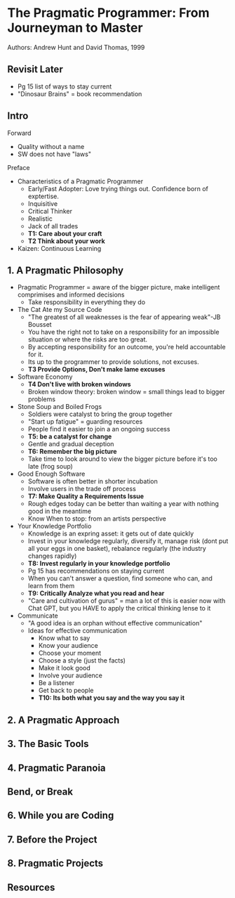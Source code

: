 # The Pragmatic Programmer: From Journeyman to Master

Authors: Andrew Hunt and David Thomas, 1999

## Revisit Later

* Pg 15 list of ways to stay current
* "Dinosaur Brains" = book recommendation

## Intro

Forward

* Quality without a name
* SW does not have "laws"

Preface

* Characteristics of a Pragmatic Programmer
  * Early/Fast Adopter: Love trying things out. Confidence born of exptertise.
  * Inquisitive
  * Critical Thinker
  * Realistic
  * Jack of all trades
  * **T1: Care about your craft**
  * **T2 Think about your work**
* Kaizen: Continuous Learning

## 1. A Pragmatic Philosophy

* Pragmatic Programmer = aware of the bigger picture, make intelligent comprimises and informed decisions
  * Take responsibility in everything they do
* The Cat Ate my Source Code
  * "The greatest of all weaknesses is the fear of appearing weak"-JB Bousset
  * You have the right not to take on a responsibility for an impossible situation or where the risks are too great.
  * By accepting responsibility for an outcome, you're held accountable for it.
  * Its up to the programmer to provide solutions, not excuses.
  * **T3 Provide Options, Don't make lame excuses**
* Software Economy
  * **T4 Don't live with broken windows**
  * Broken window theory: broken window = small things lead to bigger problems
* Stone Soup and Boiled Frogs
  * Soldiers were catalyst to bring the group together
  * "Start up fatigue" = guarding resources
  * People find it easier to join a an ongoing success
  * **T5: be a catalyst for change**
  * Gentle and gradual deception
  * **T6: Remember the big picture**
  * Take time to look around to view the bigger picture before it's too late (frog soup)
* Good Enough Software
  * Software is often better in shorter incubation
  * Involve users in the trade off process
  * **T7: Make Quality a Requirements Issue**
  * Rough edges today can be better than waiting a year with nothing good in the meantime
  * Know When to stop: from an artists perspective
* Your Knowledge Portfolio
  * Knowledge is an expring asset: it gets out of date quickly
  * Invest in your knowledge regularly, diversify it, manage risk (dont put all your eggs in one basket), rebalance regularly (the industry changes rapidly)
  * **T8: Invest regularly in your knowledge portfolio**
  * Pg 15 has recommendations on staying current
  * When you can't answer a question, find someone who can, and learn from them
  * **T9: Critically Analyze what you read and hear**
  * "Care and cultivation of gurus" = man a lot of this is easier now with Chat GPT, but you HAVE to apply the critical thinking lense to it
* Communicate
  * "A good idea is an orphan without effective communication"
  * Ideas for effective communication
    * Know what to say
    * Know your audience
    * Choose your moment
    * Choose a style (just the facts)
    * Make it look good
    * Involve your audience
    * Be a listener
    * Get back to people
    * **T10: Its both what you say and the way you say it**


## 2. A Pragmatic Approach

## 3. The Basic Tools

## 4. Pragmatic Paranoia

## Bend, or Break

## 6. While you are Coding

## 7. Before the Project

## 8. Pragmatic Projects

## Resources
